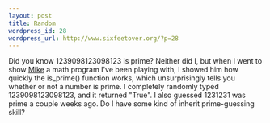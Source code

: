 ```yaml
--- 
layout: post
title: Random
wordpress_id: 28
wordpress_url: http://www.sixfeetover.org/?p=28
---
```

Did you know 1239098123098123 is prime?  Neither did I, but when I went to show <a title="Badongadong" href="http://www.theory37.com">Mike</a> a math program I've been playing with, I showed him how quickly the is_prime() function works, which unsurprisingly tells you whether or not a number is prime.  I completely randomly typed 1239098123098123, and it returned "True".  I also guessed 1231231 was prime a couple weeks ago.  Do I have some kind of inherit prime-guessing skill?
